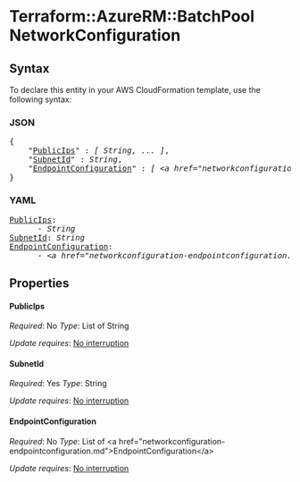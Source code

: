 # Terraform::AzureRM::BatchPool NetworkConfiguration

## Syntax

To declare this entity in your AWS CloudFormation template, use the following syntax:

### JSON

<pre>
{
    "<a href="#publicips" title="PublicIps">PublicIps</a>" : <i>[ String, ... ]</i>,
    "<a href="#subnetid" title="SubnetId">SubnetId</a>" : <i>String</i>,
    "<a href="#endpointconfiguration" title="EndpointConfiguration">EndpointConfiguration</a>" : <i>[ &lt;a href=&#34;networkconfiguration-endpointconfiguration.md&#34;&gt;EndpointConfiguration&lt;/a&gt;, ... ]</i>
}
</pre>

### YAML

<pre>
<a href="#publicips" title="PublicIps">PublicIps</a>: <i>
      - String</i>
<a href="#subnetid" title="SubnetId">SubnetId</a>: <i>String</i>
<a href="#endpointconfiguration" title="EndpointConfiguration">EndpointConfiguration</a>: <i>
      - &lt;a href=&#34;networkconfiguration-endpointconfiguration.md&#34;&gt;EndpointConfiguration&lt;/a&gt;</i>
</pre>

## Properties

#### PublicIps

_Required_: No
_Type_: List of String

_Update requires_: [No interruption](https://docs.aws.amazon.com/AWSCloudFormation/latest/UserGuide/using-cfn-updating-stacks-update-behaviors.html#update-no-interrupt)

#### SubnetId

_Required_: Yes
_Type_: String

_Update requires_: [No interruption](https://docs.aws.amazon.com/AWSCloudFormation/latest/UserGuide/using-cfn-updating-stacks-update-behaviors.html#update-no-interrupt)

#### EndpointConfiguration

_Required_: No
_Type_: List of &lt;a href=&#34;networkconfiguration-endpointconfiguration.md&#34;&gt;EndpointConfiguration&lt;/a&gt;

_Update requires_: [No interruption](https://docs.aws.amazon.com/AWSCloudFormation/latest/UserGuide/using-cfn-updating-stacks-update-behaviors.html#update-no-interrupt)

